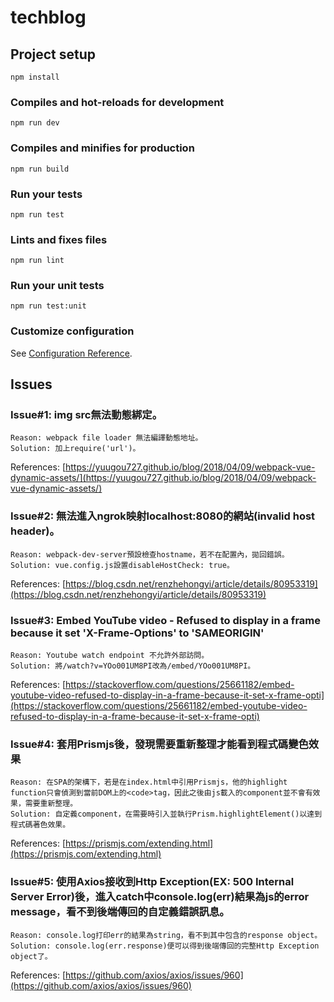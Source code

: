 # techblog

## Project setup
```
npm install
```

### Compiles and hot-reloads for development
```
npm run dev
```

### Compiles and minifies for production
```
npm run build
```

### Run your tests
```
npm run test
```

### Lints and fixes files
```
npm run lint
```

### Run your unit tests
```
npm run test:unit
```

### Customize configuration
See [Configuration Reference](https://cli.vuejs.org/config/).

## Issues
### Issue#1: img src無法動態綁定。
```
Reason: webpack file loader 無法編譯動態地址。
Solution: 加上require('url')。
```
References: [https://yuugou727.github.io/blog/2018/04/09/webpack-vue-dynamic-assets/](https://yuugou727.github.io/blog/2018/04/09/webpack-vue-dynamic-assets/)

### Issue#2: 無法進入ngrok映射localhost:8080的網站(invalid host header)。
```
Reason: webpack-dev-server預設檢查hostname，若不在配置內，拋回錯誤。
Solution: vue.config.js設置disableHostCheck: true。
```
References: [https://blog.csdn.net/renzhehongyi/article/details/80953319](https://blog.csdn.net/renzhehongyi/article/details/80953319)

### Issue#3: Embed YouTube video - Refused to display in a frame because it set 'X-Frame-Options' to 'SAMEORIGIN'
```
Reason: Youtube watch endpoint 不允許外部訪問。
Solution: 將/watch?v=YOo001UM8PI改為/embed/YOo001UM8PI。
```
References: [https://stackoverflow.com/questions/25661182/embed-youtube-video-refused-to-display-in-a-frame-because-it-set-x-frame-opti](https://stackoverflow.com/questions/25661182/embed-youtube-video-refused-to-display-in-a-frame-because-it-set-x-frame-opti)

### Issue#4: 套用Prismjs後，發現需要重新整理才能看到程式碼變色效果
```
Reason: 在SPA的架構下，若是在index.html中引用Prismjs，他的highlight function只會偵測到當前DOM上的<code>tag，因此之後由js載入的component並不會有效果，需要重新整理。
Solution: 自定義component，在需要時引入並執行Prism.highlightElement()以達到程式碼著色效果。
```
References: [https://prismjs.com/extending.html](https://prismjs.com/extending.html)

### Issue#5: 使用Axios接收到Http Exception(EX: 500 Internal Server Error)後，進入catch中console.log(err)結果為js的error message，看不到後端傳回的自定義錯誤訊息。
```
Reason: console.log打印err的結果為string，看不到其中包含的response object。
Solution: console.log(err.response)便可以得到後端傳回的完整Http Exception object了。
```
References: [https://github.com/axios/axios/issues/960](https://github.com/axios/axios/issues/960)
